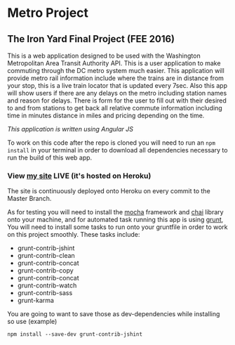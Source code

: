 # **Metro Project**

## The Iron Yard Final Project (FEE 2016)

This is a web application designed to be used with the Washington Metropolitan Area Transit Authority API.
This is a user application to make commuting through the DC metro system much easier. This application will provide metro rail information include where the trains are in distance from your stop, this is a live train locator that is updated every 7sec. Also this app will show users if there are any delays on the metro including station names and reason for delays. There is form for the user to fill out with their desired to and from stations to get back all relative commute information including time in minutes distance in miles and pricing depending on the time.

*This application is written using Angular JS*

To work on this code after the repo is cloned you will need to run an `npm install` in your terminal in order to download all dependencies necessary to run the build of this web app.

### View [my site](https://metropass.herokuapp.com) LIVE (it's hosted on Heroku)

The site is continuously deployed onto Heroku on every commit to the Master Branch.  


As for testing you will need to install the [mocha](https://mochajs.org/) framework and [chai](http://chaijs.com/) library onto your machine, and for automated task running this app is using [grunt](http://gruntjs.com/), You will need to install some tasks to run onto your gruntfile in order to work on this project smoothly.
These tasks include:
* grunt-contrib-jshint
* grunt-contrib-clean
* grunt-contrib-concat
* grunt-contrib-copy
* grunt-contrib-concat
* grunt-contrib-watch
* grunt-contrib-sass
* grunt-karma

You are going to want to save those as dev-dependencies while installing so use
(example)

`npm install --save-dev grunt-contrib-jshint`

